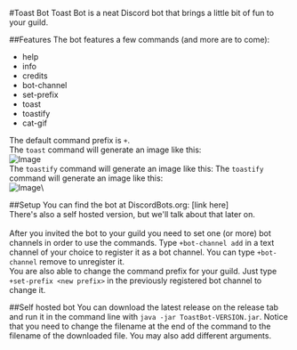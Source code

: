 #Toast Bot
Toast Bot is a neat Discord bot that brings a little bit of fun to your guild.

##Features
The bot features a few commands (and more are to come):

- help
- info
- credits
- bot-channel
- set-prefix
- toast
- toastify
- cat-gif

The default command prefix is `+`.\
The `toast` command will generate an image like this:\
![Image](https://img.cerus-dev.de/toast_cmd_prev.png)\
The `toastify` command will generate an image like this: The `toastify` command will generate an image like this:\
![Image](https://img.cerus-dev.de/toastify_cmd_prev.png)\

##Setup
You can find the bot at DiscordBots.org: [link here]
\
There's also a self hosted version, but we'll talk about that later on.
\
\
After you invited the bot to your guild you need to set one (or more) bot channels in order to use the commands.
Type `+bot-channel add` in a text channel of your choice to register it as a bot channel. You can type `+bot-channel` remove to unregister it.
\
You are also able to change the command prefix for your guild. Just type `+set-prefix <new prefix>` in the previously registered bot channel to change it.

##Self hosted bot
You can download the latest release on the release tab and run it in the command line with `java -jar ToastBot-VERSION.jar`. Notice that you need to change the filename at the end of the command to the filename of the downloaded file. You may also add different arguments.